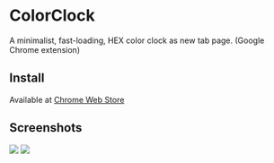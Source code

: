# ColorClock
A minimalist, fast-loading, HEX color clock as new tab page. (Google Chrome extension)

## Install
Available at [Chrome Web Store](https://chrome.google.com/webstore/detail/new-tab-color-clock/dfkbogglcileimhledhafjnggcjfkgkj)

## Screenshots
![](http://i.imgur.com/B6foUBk.png)
![](http://i.imgur.com/6XCodRl.jpg)
